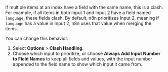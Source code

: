 If multiple items at an index have a field with the same name, this is a clash. For example, if all items in both Input 1 and Input 2 have a field named `language`, these fields clash. By default, n8n prioritizes Input 2, meaning if `language` has a value in Input 2, n8n uses that value when merging the items. 

You can change this behavior:

1. Select **Options** > **Clash Handling**.
2. Choose which input to prioritize, or choose **Always Add Input Number to Field Names** to keep all fields and values, with the input number appended to the field name to show which input it came from.
